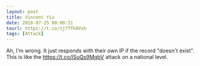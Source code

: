 ```yaml
---
layout: post
title: Vincent Yiu
date: 2018-07-25 00:00:21
tourl: https://t.co/tj7TTh8Vxh
tags: [Attack]
---
```

Ah, I'm wrong. It just responds with their own IP if the record "doesn't exist". This is like the https://t.co/lSuQs9MqbV attack on a national level.